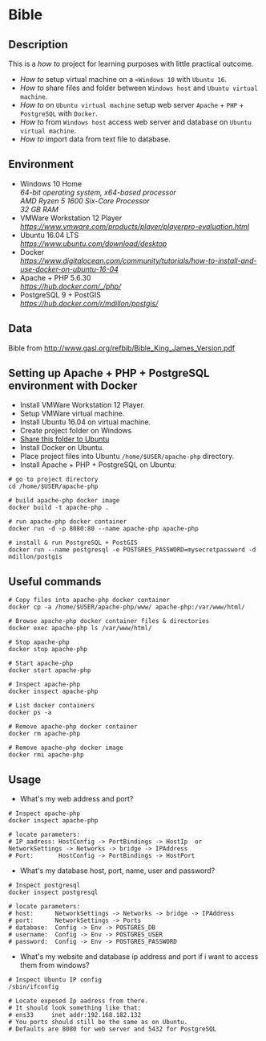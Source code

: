# Bible

## Description

This is a _how to_ project for learning purposes with little practical outcome.
* _How to_ setup virtual machine on a `<Windows 10` with `Ubuntu 16`.
* _How to_ share files and folder between `Windows host` and `Ubuntu virtual machine`.
* _How to_ on `Ubuntu virtual machine` setup web server `Apache` + `PHP` + `PostgreSQL` with `Docker`.
* _How to_ from `Windows host` access web server and database on `Ubuntu virtual machine`.
* _How to_ import data from text file to database.


## Environment

* Windows 10 Home  \
  _64-bit operating system, x64-based processor_ \
  _AMD Ryzen 5 1600 Six-Core Processor_ \
  _32 GB RAM_
* VMWare Workstation 12 Player \
  _https://www.vmware.com/products/player/playerpro-evaluation.html_
* Ubuntu 16.04 LTS \
  _https://www.ubuntu.com/download/desktop_
* Docker \
  _https://www.digitalocean.com/community/tutorials/how-to-install-and-use-docker-on-ubuntu-16-04_
* Apache + PHP 5.6.30 \
  _https://hub.docker.com/_/php/_
* PostgreSQL 9 + PostGIS \
  _https://hub.docker.com/r/mdillon/postgis/_


## Data

Bible from http://www.gasl.org/refbib/Bible_King_James_Version.pdf


## Setting up Apache + PHP + PostgreSQL environment with Docker

* Install VMWare Workstation 12 Player.
* Setup VMWare virtual machine.
* Install Ubuntu 16.04 on virtual machine.
* Create project folder on Windows
* [Share this folder to Ubuntu](04.Sharing_between_Windows_host_and_Ubuntu_VM.md)
* Install Docker on Ubuntu.
* Place project files into Ubuntu `/home/$USER/apache-php` directory.
* Install Apache + PHP + PostgreSQL on Ubuntu:
```
# go to project directory
cd /home/$USER/apache-php

# build apache-php docker image
docker build -t apache-php .

# run apache-php docker container
docker run -d -p 8080:80 --name apache-php apache-php

# install & run PostgreSQL + PostGIS
docker run --name postgresql -e POSTGRES_PASSWORD=mysecretpassword -d mdillon/postgis
```

## Useful commands

```
# Copy files into apache-php docker container
docker cp -a /home/$USER/apache-php/www/ apache-php:/var/www/html/

# Browse apache-php docker container files & directories
docker exec apache-php ls /var/www/html/

# Stop apache-php
docker stop apache-php

# Start apache-php
docker start apache-php

# Inspect apache-php
docker inspect apache-php

# List docker containers
docker ps -a

# Remove apache-php docker container
docker rm apache-php

# Remove apache-php docker image
docker rmi apache-php
```

## Usage

* What's my web address and port?
```
# Inspect apache-php
docker inspect apache-php

# locate parameters:
# IP aadress: HostConfig -> PortBindings -> HostIp  or  NetworkSettings -> Networks -> bridge -> IPAddress
# Port:       HostConfig -> PortBindings -> HostPort
```

* What's my database host, port, name, user and password?
```
# Inspect postgresql
docker inspect postgresql

# locate parameters:
# host:      NetworkSettings -> Networks -> bridge -> IPAddress
# port:      NetworkSettings -> Ports
# database:  Config -> Env -> POSTGRES_DB
# username:  Config -> Env -> POSTGRES_USER
# password:  Config -> Env -> POSTGRES_PASSWORD
```

* What's my website and database ip address and port if i want to access them from windows?
```
# Inspect Ubuntu IP config
/sbin/ifconfig

# Locate exposed Ip aadress from there.
# It should look something like that:
# ens33     inet addr:192.168.182.132
# You ports should still be the same as on Ubuntu.
# Defaults are 8080 for web server and 5432 for PostgreSQL
```
